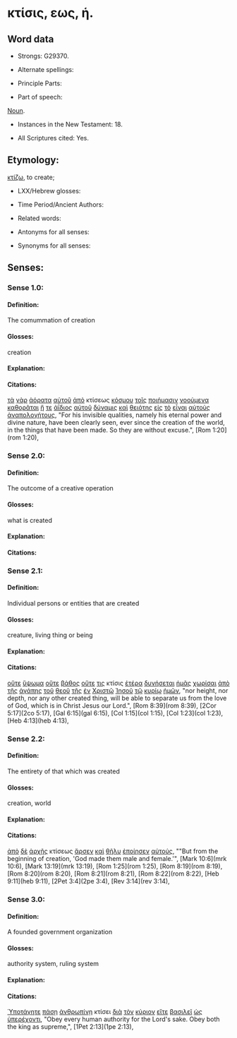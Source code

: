 # κτίσις, εως, ἡ.

<!-- Status: S2=NeedsReview -->
<!-- Lexica used for edits: BDAG, FFM, LN, A-S -->

## Word data

* Strongs: G29370.


* Alternate spellings:

* Principle Parts: 

* Part of speech: 

[Noun](http://ugg.readthedocs.io/en/latest/noun.html).

* Instances in the New Testament: 18.

* All Scriptures cited: Yes.

## Etymology: 

[κτίζω](../G29360/01.md), to create;

* LXX/Hebrew glosses: 

* Time Period/Ancient Authors: 

* Related words: 

* Antonyms for all senses:

* Synonyms for all senses: 

## Senses:

### Sense 1.0:

#### Definition: 

The comummation of creation

#### Glosses:

creation

#### Explanation:

#### Citations:

[τὰ](../G35880/01.md) [γὰρ](../G10630/01.md) [ἀόρατα](../G05170/01.md) [αὐτοῦ](../G08460/01.md) [ἀπὸ](../G05750/01.md) κτίσεως [κόσμου](../G28890/01.md) [τοῖς](../G35880/01.md) [ποιήμασιν](../G41610/01.md) [νοούμενα](../G35390/01.md) [καθορᾶται](../G25290/01.md) [ἥ](../G35880/01.md) [τε](../G50370/01.md) [ἀΐδιος](../G01260/01.md) [αὐτοῦ](../G08460/01.md) [δύναμις](../G14110/01.md) [καὶ](../G25320/01.md) [θειότης](../G23050/01.md) [εἰς](../G15190/01.md) [τὸ](../G35880/01.md) [εἶναι](../G99999/01.md) [αὐτοὺς](../G08460/01.md) [ἀναπολογήτους](../G03790/01.md), 
"For his invisible qualities, namely his eternal power and divine nature, have been clearly seen, ever since the creation of the world, in the things that have been made. So they are without excuse.", 
[Rom 1:20](rom 1:20),  

### Sense 2.0:

#### Definition: 

The outcome of a creative operation

#### Glosses:

what is created

#### Explanation:

#### Citations:

### Sense 2.1:

#### Definition: 

Individual persons or entities that are created

#### Glosses:

creature, living thing or being

#### Explanation:

#### Citations:

[οὔτε](../G37770/01.md) [ὕψωμα](../G53130/01.md) [οὔτε](../G37770/01.md) [βάθος](../G08990/01.md) [οὔτε](../G37770/01.md) [τις](../G51000/01.md) κτίσις [ἑτέρα](../G20870/01.md) [δυνήσεται](../G14100/01.md) [ἡμᾶς](../G14730/01.md) [χωρίσαι](../G55630/01.md) [ἀπὸ](../G05750/01.md) [τῆς](../G35880/01.md) [ἀγάπης](../G00260/01.md) [τοῦ](../G35880/01.md) [θεοῦ](../G23160/01.md) [τῆς](../G35880/01.md) [ἐν](../G17220/01.md) [Χριστῷ](../G55470/01.md) [Ἰησοῦ](../G24240/01.md) [τῷ](../G35880/01.md) [κυρίῳ](../G29620/01.md) [ἡμῶν](../G14730/01.md), 
"nor height, nor depth, nor any other created thing, will be able to separate us from the love of God, which is in Christ Jesus our Lord.", 
[Rom 8:39](rom 8:39),  [2Cor 5:17](2co 5:17),  [Gal 6:15](gal 6:15),  [Col 1:15](col 1:15),  [Col 1:23](col 1:23),  [Heb 4:13](heb 4:13),  

### Sense 2.2:

#### Definition: 

The entirety of that which was created

#### Glosses:

creation, world

#### Explanation:

#### Citations:

[ἀπὸ](../G05750/01.md) [δὲ](../G11610/01.md) [ἀρχῆς](../G07460/01.md) κτίσεως [ἄρσεν](../G07300/01.md) [καὶ](../G25320/01.md) [θῆλυ](../G23380/01.md) [ἐποίησεν](../G41600/01.md) [αὐτούς](../G08460/01.md), 
""But from the beginning of creation, 'God made them male and female.'", 
[Mark 10:6](mrk 10:6),  [Mark 13:19](mrk 13:19),  [Rom 1:25](rom 1:25),  [Rom 8:19](rom 8:19),  [Rom 8:20](rom 8:20),  [Rom 8:21](rom 8:21),  [Rom 8:22](rom 8:22),  [Heb 9:11](heb 9:11),  [2Pet 3:4](2pe 3:4),  [Rev 3:14](rev 3:14),  

### Sense 3.0:

#### Definition: 

A founded government organization

#### Glosses:

authority system, ruling system

#### Explanation:

#### Citations:

[Ὑποτάγητε](../G52930/01.md) [πάσῃ](../G39560/01.md) [ἀνθρωπίνῃ](../G04420/01.md) κτίσει [διὰ](../G12230/01.md) [τὸν](../G35880/01.md) [κύριον](../G29620/01.md) [εἴτε](../G15350/01.md) [βασιλεῖ](../G09350/01.md) [ὡς](../G56130/01.md) [ὑπερέχοντι](../G52420/01.md), 
"Obey every human authority for the Lord's sake. Obey both the king as supreme,", 
[1Pet 2:13](1pe 2:13), 
